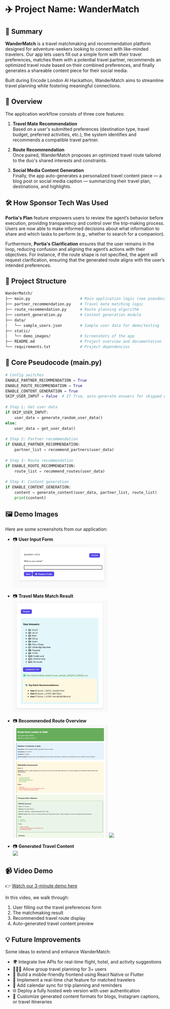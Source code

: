 # ✈️ Project Name: **WanderMatch**


## 📌 Summary

**WanderMatch** is a travel matchmaking and recommendation platform designed for adventure-seekers looking to connect with like-minded travelers. Our app lets users fill out a simple form with their travel preferences, matches them with a potential travel partner, recommends an optimized travel route based on their combined preferences, and finally generates a shareable content piece for their social media.

Built during Encode London AI Hackathon, WanderMatch aims to streamline travel planning while fostering meaningful connections.

## 📖 Overview

The application workflow consists of three core features:

1. **Travel Mate Recommendation**  
   Based on a user's submitted preferences (destination type, travel budget, preferred activities, etc.), the system identifies and recommends a compatible travel partner.

2. **Route Recommendation**  
   Once paired, WanderMatch proposes an optimized travel route tailored to the duo's shared interests and constraints.

3. **Social Media Content Generation**  
   Finally, the app auto-generates a personalized travel content piece — a blog post or social media caption — summarizing their travel plan, destinations, and highlights.



## 🛠️ How Sponsor Tech Was Used

**Portia's Plan** feature empowers users to review the agent’s behavior before execution, providing transparency and control over the trip-making process. Users are now able to make informed decisions about what information to share and which tasks to perform (e.g., whether to search for a companion).

Furthermore, **Portia's Clarification** ensures that the user remains in the loop, reducing confusion and aligning the agent’s actions with their objectives. For instance, if the route shape is not specified, the agent will request clarification, ensuring that the generated route aligns with the user’s intended preferences.


## 📂 Project Structure

```bash
WanderMatch/
├── main.py                      # Main application logic (see pseudocode below)
├── partner_recommendation.py    # Travel mate matching logic
├── route_recommendation.py      # Route planning algorithm
├── content_generation.py        # Content generation module
├── data/
│   └── sample_users.json        # Sample user data for demo/testing
├── static/
│   └── demo_images/             # Screenshots of the app
├── README.md                    # Project overview and documentation
└── requirements.txt             # Project dependencies
```



## 📝 Core Pseudocode (main.py)

```python
# Config switches
ENABLE_PARTNER_RECOMMENDATION = True
ENABLE_ROUTE_RECOMMENDATION = True
ENABLE_CONTENT_GENERATION = True
SKIP_USER_INPUT = False  # If True, auto-generate answers for skipped questions

# Step 1: Get user data
if SKIP_USER_INPUT:
    user_data = generate_random_user_data()
else:
    user_data = get_user_data()

# Step 2: Partner recommendation
if ENABLE_PARTNER_RECOMMENDATION:
    partner_list = recommend_partners(user_data)

# Step 3: Route recommendation
if ENABLE_ROUTE_RECOMMENDATION:
    route_list = recommend_routes(user_data)

# Step 4: Content generation
if ENABLE_CONTENT_GENERATION:
    content = generate_content(user_data, partner_list, route_list)
    print(content)
```


## 🖼️ Demo Images

Here are some screenshots from our application:

- 📷 **User Input Form**  
  <img src="demo_images/user_input_form.jpg" width="300" />

- 📷 **Travel Mate Match Result**  
  <img src="demo_images/match_result.jpg" width="300" />

- 📷 **Recommended Route Overview**  
  <img src="demo_images/route_recomm_text.png" width="300" />
  <img src="demo_images/route_recomm_map.png" width="300" />

- 📷 **Generated Travel Content**  
  <img src="demo_images/generated_travel_content.jpg" width="300" />


## 📹 Video Demo

👉 [Watch our 3-minute demo here](https://your-demo-video-link.com)

In this video, we walk through:

1. User filling out the travel preferences form
2. The matchmaking result
3. Recommended travel route display
4. Auto-generated travel content preview


## 💡 Future Improvements

Some ideas to extend and enhance WanderMatch:

- 🌍 Integrate live APIs for real-time flight, hotel, and activity suggestions
- 🧑‍🤝‍🧑 Allow group travel planning for 3+ users
- 📱 Build a mobile-friendly frontend using React Native or Flutter
- 💬 Implement a real-time chat feature for matched travelers
- 📅 Add calendar sync for trip planning and reminders
- 🌐 Deploy a fully hosted web version with user authentication
- 🎨 Customize generated content formats for blogs, Instagram captions, or travel itineraries
